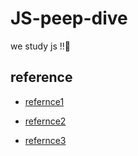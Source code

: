 # JS-peep-dive
we study js !!🐣


## reference 
- <a href="https://github.com/ssi02014/Front-Interview">refernce1</a> 

- <a href="https://github.com/gyoogle/tech-interview-for-developer">refernce2</a>

- <a href="https://github.com/DopplerHQ/awesome-interview-questions">refernce3</a>
